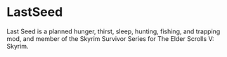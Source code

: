 LastSeed
========

Last Seed is a planned hunger, thirst, sleep, hunting, fishing, and trapping mod, and member of the Skyrim Survivor Series for The Elder Scrolls V: Skyrim.
